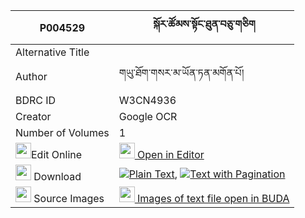 |P004529|སྐོར་ཚོམས་སྟོང་ཐུན་བཅུ་གཅིག 
| --- | --- 
|Alternative Title |
|Author| གཡུ་ཐོག་གསར་མ་ཡོན་ཏན་མགོན་པོ།
|BDRC ID | W3CN4936
|Creator | Google OCR
|Number of Volumes| 1
|<img width="25" src="https://img.icons8.com/color/25/000000/edit-property.png">Edit Online| [<img width="25" src="https://avatars.githubusercontent.com/u/45091458?s=200&v=4"> Open in Editor](http://editor.openpecha.org/P004529)
|<img width="25" src="https://img.icons8.com/fluent/48/000000/download-2.png"/>  Download | [![](https://img.icons8.com/color/20/000000/txt.png)Plain Text](https://github.com/Openpecha/P004529/releases/download/v1/kor_tsom_tongtun_chuchik_plain_P004529.zip), [![](https://img.icons8.com/color/20/000000/txt.png)Text with Pagination](https://github.com/Openpecha/P004529/releases/download/v1/kor_tsom_tongtun_chuchik_pages_P004529.zip)
|<img width="25" src="https://img.icons8.com/plasticine/100/000000/pictures-folder.png"/>  Source Images | [<img width="25" src="https://library.bdrc.io/icons/BUDA-small.svg"> Images of text file open in BUDA](https://library.bdrc.io/show/bdr:W3CN4936)